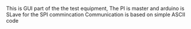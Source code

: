 This is GUI part of the the test equipment, 
The PI is master and arduino is SLave for the SPI commincation 
Communication is based on simple ASCII code 

